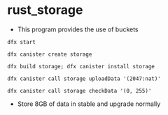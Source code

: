 # rust_storage

- This program provides the use of buckets
  
```
dfx start

dfx canister create storage

dfx build storage; dfx canister install storage

dfx canister call storage uploadData '(2047:nat)'

dfx canister call storage checkData '(0, 255)'
```


- Store 8GB of data in stable and upgrade normally